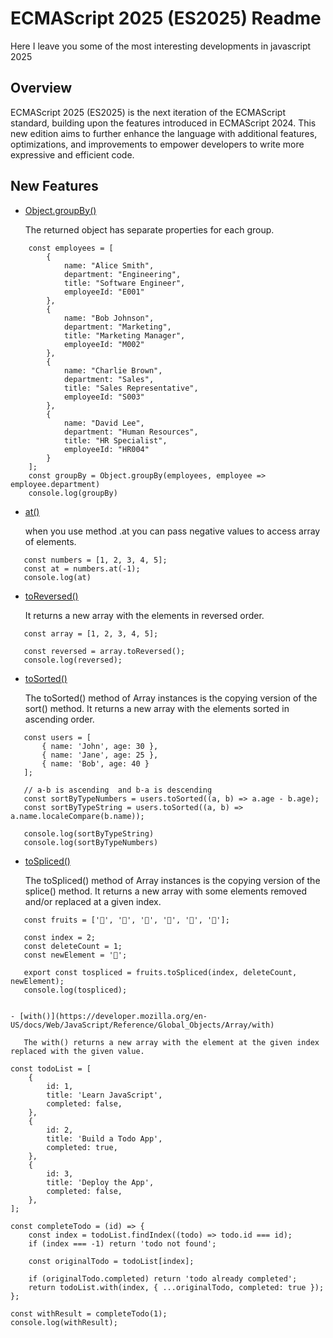 # ECMAScript 2025 (ES2025) Readme

Here I leave you some of the most interesting developments in javascript 2025

## Overview
ECMAScript 2025 (ES2025) is the next iteration of the ECMAScript standard, building upon the features introduced in ECMAScript 2024. This new edition aims to further enhance the language with additional features, optimizations, and improvements to empower developers to write more expressive and efficient code.


## New Features

- [Object.groupBy()](https://developer.mozilla.org/en-US/docs/Web/JavaScript/Reference/Global_Objects/Object/groupBy)

    The returned object has separate properties for each group.

``` 
    const employees = [
        {
            name: "Alice Smith",
            department: "Engineering",
            title: "Software Engineer",
            employeeId: "E001"
        },
        {
            name: "Bob Johnson",
            department: "Marketing",
            title: "Marketing Manager",
            employeeId: "M002"
        },
        {
            name: "Charlie Brown",
            department: "Sales",
            title: "Sales Representative",
            employeeId: "S003"
        },
        {
            name: "David Lee",
            department: "Human Resources",
            title: "HR Specialist",
            employeeId: "HR004"
        }
    ];
    const groupBy = Object.groupBy(employees, employee => employee.department)
    console.log(groupBy)

```
 - [at()](https://developer.mozilla.org/en-US/docs/Web/JavaScript/Reference/Global_Objects/Array/at)

    when you use method .at you can pass negative values ​​to   access array of elements.

 ```
    const numbers = [1, 2, 3, 4, 5];
    const at = numbers.at(-1);
    console.log(at)
 ```
 
 - [toReversed()](https://developer.mozilla.org/en-US/docs/Web/JavaScript/Reference/Global_Objects/Array/toReversed)

    It returns a new array with the elements in reversed order.

 ```
    const array = [1, 2, 3, 4, 5];

    const reversed = array.toReversed();
    console.log(reversed);
 ```
 
 - [toSorted()](https://developer.mozilla.org/en-US/docs/Web/JavaScript/Reference/Global_Objects/Array/toSorted)

    The toSorted() method of Array instances is the copying version of the sort() method. It returns a new array with the elements sorted in ascending order.
    
 ```
    const users = [
        { name: 'John', age: 30 },
        { name: 'Jane', age: 25 },
        { name: 'Bob', age: 40 }
    ];

    // a-b is ascending  and b-a is descending
    const sortByTypeNumbers = users.toSorted((a, b) => a.age - b.age);
    const sortByTypeString = users.toSorted((a, b) => a.name.localeCompare(b.name));

    console.log(sortByTypeString)
    console.log(sortByTypeNumbers)

 ```
 
 - [toSpliced()](https://developer.mozilla.org/en-US/docs/Web/JavaScript/Reference/Global_Objects/Array/toSpliced)

    The toSpliced() method of Array instances is the copying version of the splice() method. It returns a new array with some elements removed and/or replaced at a given index.

 ```
    const fruits = ['🍎', '🍌', '🍒', '🍇', '🍊', '🍍'];

    const index = 2;
    const deleteCount = 1;
    const newElement = '🍉';

    export const tospliced = fruits.toSpliced(index, deleteCount, newElement);
    console.log(tospliced);
 

 - [with()](https://developer.mozilla.org/en-US/docs/Web/JavaScript/Reference/Global_Objects/Array/with)

    The with() returns a new array with the element at the given index replaced with the given value.

 ```
    const todoList = [
        {
            id: 1,
            title: 'Learn JavaScript',
            completed: false,
        },
        {
            id: 2,
            title: 'Build a Todo App',
            completed: true,
        },
        {
            id: 3,
            title: 'Deploy the App',
            completed: false,
        },
    ];

    const completeTodo = (id) => {
        const index = todoList.findIndex((todo) => todo.id === id);
        if (index === -1) return 'todo not found';

        const originalTodo = todoList[index];

        if (originalTodo.completed) return 'todo already completed';
        return todoList.with(index, { ...originalTodo, completed: true });
    };

    const withResult = completeTodo(1);
    console.log(withResult);

 ```

